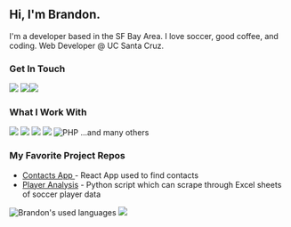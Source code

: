## Hi, I'm Brandon. 
I'm a developer based in the SF Bay Area. I love soccer, good coffee, and coding. Web Developer @ UC Santa Cruz.

### Get In Touch
<a href="mailto:15brandon51@gmail.com"><img src="https://img.shields.io/badge/Gmail-D14836?style=for-the-badge&logo=gmail&logoColor=white"></a> <a href="https://www.linkedin.com/in/brandon-corona-bhardwaj/"><img src="https://img.shields.io/badge/LinkedIn-0077B5?style=for-the-badge&logo=linkedin&logoColor=white"></a><a href="https://brandoncoronabhardwaj.com"><img src="https://img.shields.io/badge/portfolio-0A0A0A?style=for-the-badge&logo=dev.to&logoColor=white"></a> 

### What I Work With
<img src="https://img.shields.io/badge/JavaScript-F7DF1E?style=for-the-badge&logo=javascript&logoColor=black"> <img src="https://img.shields.io/badge/HTML5-E34F26?style=for-the-badge&logo=html5&logoColor=white"> <img src="https://img.shields.io/badge/CSS3-1572B6?style=for-the-badge&logo=css3&logoColor=white"> <img src="https://img.shields.io/badge/React-20232A?style=for-the-badge&logo=react&logoColor=61DAFB"> ![PHP](https://img.shields.io/badge/php-%23777BB4.svg?style=for-the-badge&logo=php&logoColor=white)
...and many others


### My Favorite Project Repos
* <a href="https://github.com/brandon-cor/contact-app"> Contacts App </a> - React App used to find contacts
* <a href="https://github.com/brandon-cor/playeranalysis">Player Analysis</a> - Python script which can scrape through Excel sheets of soccer player data

![Brandon's used languages](https://github-readme-stats.vercel.app/api/top-langs/?username=brandon-cor&layout=compact&theme=transparent)
![](https://komarev.com/ghpvc/?username=brandon-cor&style=flat-square)
